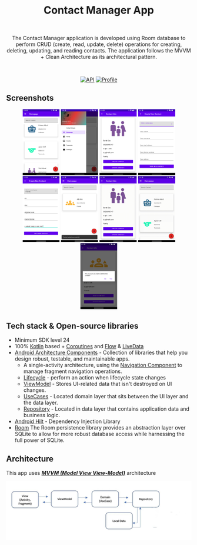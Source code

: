 <h1 align="center">Contact Manager App</h1></br>
<p align="center">  
The Contact Manager application is developed using Room database to perform CRUD (create, read, update, delete) operations for creating, deleting, updating, and reading contacts. 
The application follows the MVVM + Clean Architecture as its architectural pattern.
</p></br>

<p align="center">
  <a href="https://android-arsenal.com/api?level=24"><img alt="API" src="https://img.shields.io/badge/API-24%2B-brightgreen.svg?style=flat"/></a>
  <a href="https://github.com/mustfaunlu"><img alt="Profile" src="https://img.shields.io/badge/github-mustfaunlu-blue"/></a> 
</p>


## Screenshots
<p align="center">
<img src="/previews/home-screen.png" width="20%"/>
<img src="/previews/app-drawer.png" width="20%"/>
<img src="/previews/detail-screen.png" width="20%"/>
<img src="/previews/create-contact-screen.png" width="20%"/>
<img src="/previews/create-screen-1.png" width="20%"/>
<img src="/previews/created-contact.png" width="20%"/>
<img src="/previews/update-logic.gif" width="20%"/>
<img src="/previews/search-logic.gif" width="20%"/>
<img src="/previews/delete-screen.png" width="20%"/>

</p>

## Tech stack & Open-source libraries
- Minimum SDK level 24
- 100% [Kotlin](https://kotlinlang.org/) based + [Coroutines](https://github.com/Kotlin/kotlinx.coroutines) and [Flow](https://developer.android.com/kotlin/flow) & [LiveData](https://developer.android.com/topic/libraries/architecture/livedata)
- [Android Architecture Components](https://developer.android.com/topic/libraries/architecture) - Collection of libraries that help you design robust, testable, and maintainable apps.
    -  A single-activity architecture, using the [Navigation Component](https://developer.android.com/guide/navigation) to manage fragment navigation operations.
    - [Lifecycle](https://developer.android.com/topic/libraries/architecture/lifecycle) - perform an action when lifecycle state changes
    - [ViewModel](https://developer.android.com/topic/libraries/architecture/viewmodel) - Stores UI-related data that isn't destroyed on UI changes.
    - [UseCases](https://developer.android.com/topic/architecture/domain-layer) - Located domain layer that sits between the UI layer and the data layer.
    - [Repository](https://developer.android.com/topic/architecture/data-layer) - Located in data layer that contains application data and business logic.
- [Android Hilt](https://developer.android.com/training/dependency-injection/hilt-android) - Dependency Injection Library
- [Room](https://developer.android.com/training/data-storage/room) The Room persistence library provides an abstraction layer over SQLite to allow for more robust database access while harnessing the full power of SQLite.

## Architecture
This app uses [***MVVM (Model View View-Model)***](https://developer.android.com/jetpack/docs/guide#recommended-app-arch) architecture

![](/previews/architecture.jpg)